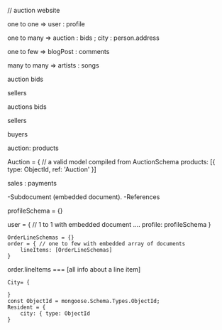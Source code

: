 // auction website

one to one => user : profile

one to many => auction : bids ; city : person.address

one to few => blogPost : comments 

many to many => artists : songs 

auction bids 

sellers 


auctions bids 

sellers

buyers

auction: products

Auction = { // a valid model compiled from AuctionSchema
   products: [{ type: ObjectId, ref: 'Auction' }]

   sales : payments 

-Subdocument (embedded document).
-References 

profileSchema = {}

user = { // 1 to 1 with embedded document
    ....
    profile: profileSchema
    }

    OrderLineSchemas = {}
    order = { // one to few with embedded array of documents 
        lineItems: [OrderLineSchemas]
    }

order.lineItems === [all info about a line item]

    City= {
      
    }
    const ObjectId = mongoose.Schema.Types.ObjectId; 
    Resident = {
        city: { type: ObjectId 
    }
